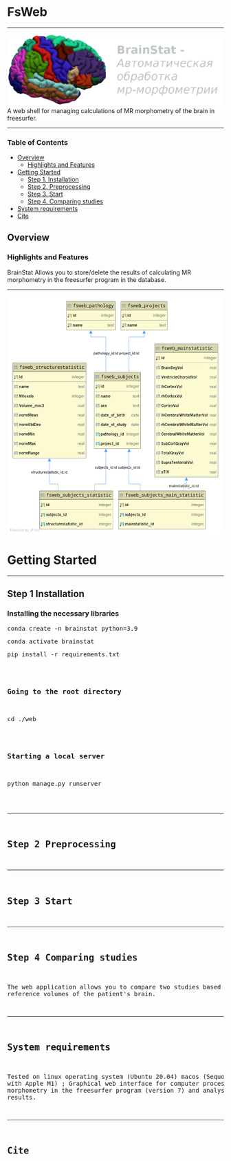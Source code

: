 # FsWeb

*******************************************************************************
![brain-stats](web/fsweb/static/img/freeviewcrop.png)
A web shell for managing calculations of MR morphometry of the brain in freesurfer.

*******************************************************************************
### Table of Contents
- [Overview](#overview)
  - [Highlights and Features](#highlights-and-features)
- [Getting Started](#getting-started)
  - [Step 1. Installation](#step-1-installation)
  - [Step 2. Preprocessing](#step-2-preprocessing)
  - [Step 3. Start](#step-3-start)
  - [Step 4. Comparing studies](#step-4-comparing-studies)
- [System requirements](#system-requirements)
- [Cite](#cite)

## Overview

### Highlights and Features
BrainStat Allows you to store/delete the results of calculating MR morphometry 
in the freesurfer program in the database.
*******************************************************************************

![database](fsweb.png)



# Getting Started
*******************************************************************************
## Step 1 Installation

### Installing the necessary libraries
<pre>conda create -n brainstat python=3.9
<pre>conda activate brainstat
<pre>pip install -r requirements.txt</pre>

### Going to the root directory
<pre>cd ./web</pre>

### Starting a local server
<pre>python manage.py runserver</pre>

*******************************************************************************
## Step 2 Preprocessing

*******************************************************************************
## Step 3 Start

*******************************************************************************
## Step 4 Comparing studies
The web application allows you to compare two studies based on the reference 
volumes of the patient's brain.

*******************************************************************************
## System requirements 
Tested on linux operating system (Ubuntu 20.04) macos (Sequoia 15.5 with Apple M1) ;
Graphical web interface for computer processing of MR morphometry in the freesurfer 
program (version 7) and analysis of the results.

*******************************************************************************
## Cite

